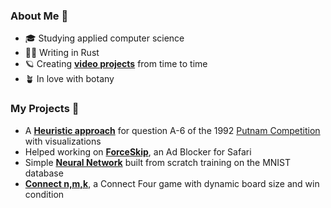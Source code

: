 ### About Me 👋

- 🎓 Studying applied computer science
- 👨‍💻 Writing in Rust
- 🪐 Creating [**video projects**](https://youtube.com/@elias-) from time to time
- 🪴 In love with botany  

### My Projects 🔭

- A [**Heuristic approach**](https://github.com/eliavaux/putnam-1992) for question A-6 of the 1992 [Putnam Competition](https://en.wikipedia.org/wiki/William_Lowell_Putnam_Mathematical_Competition) with visualizations
- Helped working on [**ForceSkip**](https://github.com/ppauel/youtube-forceskip), an Ad Blocker for Safari
- Simple [**Neural Network**](https://github.com/eliavaux/machine-learning/) built from scratch training on the MNIST database
- [**Connect n,m,k**](https://github.com/eliavaux/machine-learning), a Connect Four game with dynamic board size and win condition
